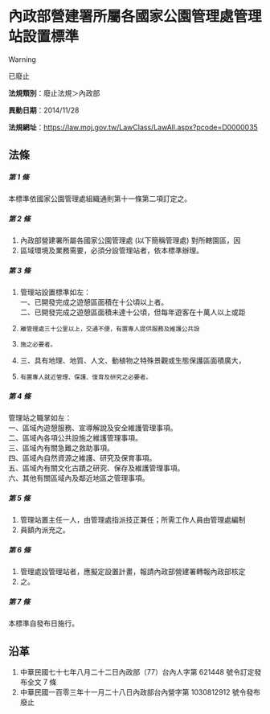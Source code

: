 # 內政部營建署所屬各國家公園管理處管理站設置標準
> [!WARNING]
> 已廢止

**法規類別**：廢止法規＞內政部

**異動日期**：2014/11/28  

**法規網址**：https://law.moj.gov.tw/LawClass/LawAll.aspx?pcode=D0000035



## 法條
##### 第 1 條
本標準依國家公園管理處組織通則第十一條第二項訂定之。

##### 第 2 條
1. 內政部營建署所屬各國家公園管理處 (以下簡稱管理處) 對所轄園區，因
1. 區域環境及業務需要，必須分設管理站者，依本標準辦理。

##### 第 3 條
1. 管理站設置標準如左：  
一、已開發完成之遊憩區面積在十公頃以上者。  
二、已開發完成之遊憩區面積未達十公頃，但每年遊客在十萬人以上或距
1.     離管理處三十公里以上，交通不便，有置專人提供服務及維護公共設
1.     施之必要者。
1. 三、具有地理、地質、人文、動植物之特殊景觀或生態保護區面積廣大，
1.     有置專人就近管理、保護、復育及研究之必要者。

##### 第 4 條
管理站之職掌如左：  
一、區域內遊憩服務、宣導解說及安全維護管理事項。  
二、區域內各項公共設施之維護管理事項。  
三、區域內有關急難之救助事項。  
四、區域內自然資源之維護、研究及保育事項。  
五、區域內有關文化古蹟之研究、保存及維護管理事項。  
六、其他有關區域內及鄰近地區之管理事項。

##### 第 5 條
1. 管理站置主任一人，由管理處指派技正兼任；所需工作人員由管理處編制
1. 員額內派充之。

##### 第 6 條
1. 管理處設管理站者，應擬定設置計畫，報請內政部營建署轉報內政部核定
1. 之。

##### 第 7 條
本標準自發布日施行。

## 沿革
1. 中華民國七十七年八月二十二日內政部（77）台內人字第 621448 號令訂定發布全文 7  條
1. 中華民國一百零三年十一月二十八日內政部台內營字第 1030812912 號令發布廢止

